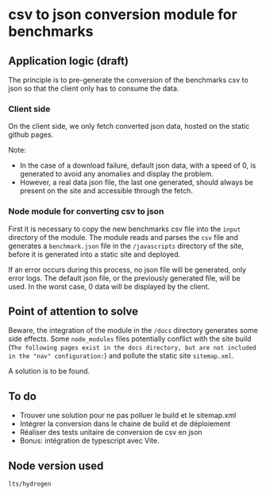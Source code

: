# csv to json conversion module for benchmarks

## Application logic (draft)

The principle is to pre-generate the conversion of the benchmarks csv to json so that the client only has to consume the data.

### Client side

On the client side, we only fetch converted json data, hosted on the static github pages. 

Note:
- In the case of a download failure, default json data, with a speed of 0, is generated to avoid any anomalies and display the problem.
- However, a real data json file, the last one generated, should always be present on the site and accessible through the fetch.

### Node module for converting csv to json

First it is necessary to copy the new benchmarks csv file into the `input` directory of the module.
The module reads and parses the `csv` file and generates a `benchmark.json` file in the `/javascripts` directory of the site, before it is generated into a static site and deployed.

If an error occurs during this process, no json file will be generated, only error logs.
The default json file, or the previously generated file, will be used. In the worst case, 0 data will be displayed by the client.

## Point of attention to solve

Beware, the integration of the module in the `/docs` directory generates some side effects.
Some `node_modules` files potentially conflict with the site build (`The following pages exist in the docs directory, but are not included in the "nav" configuration:`) and pollute the static site `sitemap.xml`.

A solution is to be found.

## To do

- Trouver une solution pour ne pas polluer le build et le sitemap.xml
- Intégrer la conversion dans le chaine de build et de déploiement
- Réaliser des tests unitaire de conversion de csv en json
- Bonus: intégration de typescript avec Vite.

## Node version used

`lts/hydrogen`

